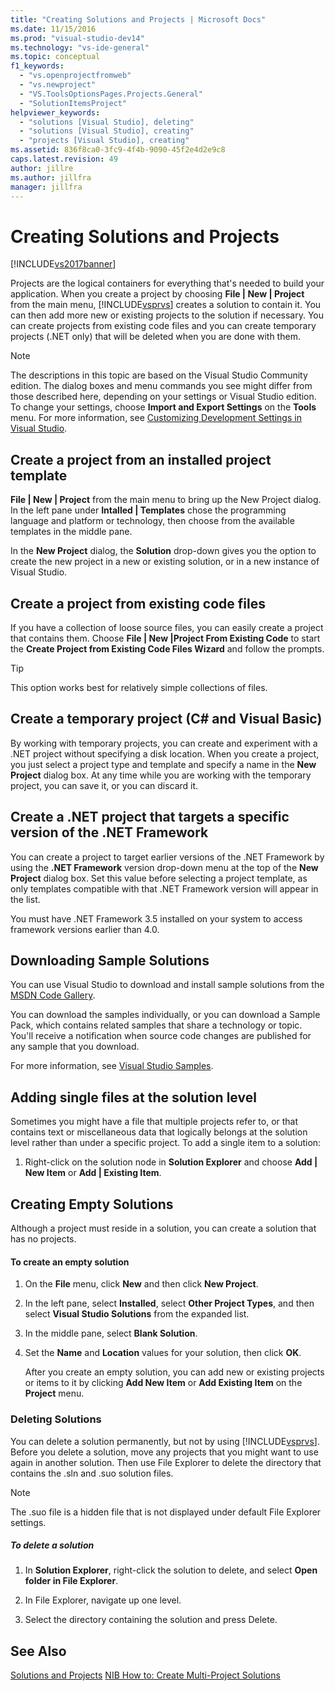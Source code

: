 ```yaml
---
title: "Creating Solutions and Projects | Microsoft Docs"
ms.date: 11/15/2016
ms.prod: "visual-studio-dev14"
ms.technology: "vs-ide-general"
ms.topic: conceptual
f1_keywords:
  - "vs.openprojectfromweb"
  - "vs.newproject"
  - "VS.ToolsOptionsPages.Projects.General"
  - "SolutionItemsProject"
helpviewer_keywords:
  - "solutions [Visual Studio], deleting"
  - "solutions [Visual Studio], creating"
  - "projects [Visual Studio], creating"
ms.assetid: 836f8ca0-3fc9-4f4b-9090-45f2e4d2e9c8
caps.latest.revision: 49
author: jillre
ms.author: jillfra
manager: jillfra
---
```

# Creating Solutions and Projects
[!INCLUDE[vs2017banner](../includes/vs2017banner.md)]

Projects are the logical containers for everything that's needed to build your application. When you create a project by choosing **File &#124; New &#124; Project** from the main menu, [!INCLUDE[vsprvs](../includes/vsprvs-md.md)] creates a solution to contain it. You can then add more new or existing projects to the solution if necessary. You can create projects from existing code files and you can create temporary projects (.NET only) that will be deleted when you are done with them.

> [!NOTE]
> The descriptions in this topic are based on the Visual Studio Community edition. The dialog boxes and menu commands you see might differ from those described here, depending on your settings or Visual Studio edition. To change your settings, choose **Import and Export Settings** on the **Tools** menu. For more information, see [Customizing Development Settings in Visual Studio](https://msdn.microsoft.com/22c4debb-4e31-47a8-8f19-16f328d7dcd3).

## Create a project from an installed project template
 **File &#124; New &#124; Project** from the main menu to bring up the New Project dialog. In the left pane under **Intalled &#124; Templates** chose the programming language and platform or technology, then choose from the available templates in the middle pane.

 In the **New Project** dialog, the **Solution** drop-down gives you the option to create the new project in a new or existing solution, or in a new instance of Visual Studio.

## Create a project from existing code files
 If you have a collection of loose source files, you can easily create a project that contains them. Choose **File &#124; New &#124;Project From Existing Code** to start the **Create Project from Existing Code Files Wizard** and follow the prompts.

> [!TIP]
> This option works best for relatively simple collections of files.

## Create a temporary project (C# and Visual Basic)
 By working with temporary projects, you can create and experiment with a .NET project without specifying a disk location. When you create a project, you just select a project type and template and specify a name in the **New Project** dialog box. At any time while you are working with the temporary project, you can save it, or you can discard it.

## Create a .NET project that targets a specific version of the .NET Framework
 You can create a project to target earlier versions of the .NET Framework by using the **.NET Framework** version drop-down menu at the top of the **New Project** dialog box. Set this value before selecting a project template, as only templates compatible with that .NET Framework version will appear in the list.

 You must have .NET Framework 3.5 installed on your system to access framework versions earlier than 4.0.

## Downloading Sample Solutions
 You can use Visual Studio to download and install sample solutions from the [MSDN Code Gallery](https://go.microsoft.com/fwlink/?LinkId=254185).

 You can download the samples individually, or you can download a Sample Pack, which contains related samples that share a technology or topic. You'll receive a notification when source code changes are published for any sample that you download.

 For more information, see [Visual Studio Samples](../ide/visual-studio-samples.md).

## Adding single files at the solution level
 Sometimes you might have a file that multiple projects refer to, or that contains text or miscellaneous data that logically belongs at the solution level rather than under a specific project.  To add a single item to a solution:

1. Right-click on the solution node in **Solution Explorer** and choose **Add &#124; New Item** or **Add &#124; Existing Item**.

## Creating Empty Solutions
 Although a project must reside in a solution, you can create a solution that has no projects.

#### To create an empty solution

1. On the **File** menu, click **New** and then click **New Project**.

2. In the left pane, select **Installed**, select **Other Project Types**, and then select **Visual Studio Solutions** from the expanded list.

3. In the middle pane, select **Blank Solution**.

4. Set the **Name** and **Location** values for your solution, then click **OK**.

   After you create an empty solution, you can add new or existing projects or items to it by clicking **Add New Item** or **Add Existing Item** on the **Project** menu.

### Deleting Solutions
 You can delete a solution permanently, but not by using [!INCLUDE[vsprvs](../includes/vsprvs-md.md)]. Before you delete a solution, move any projects that you might want to use again in another solution. Then use File Explorer to delete the directory that contains the .sln and .suo solution files.

> [!NOTE]
> The .suo file is a hidden file that is not displayed under default File Explorer settings.

##### To delete a solution

1. In **Solution Explorer**, right-click the solution to delete, and select **Open folder in File Explorer**.

2. In File Explorer, navigate up one level.

3. Select the directory containing the solution and press Delete.

## See Also
 [Solutions and Projects](../ide/solutions-and-projects-in-visual-studio.md)
 [NIB How to: Create Multi-Project Solutions](https://msdn.microsoft.com/02ecd6dd-0114-46fe-b335-ba9c5e3020d6)
